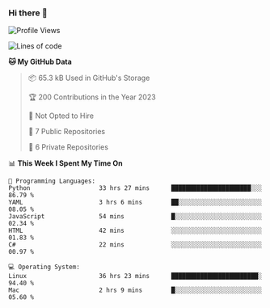 ### Hi there 👋

<!--
**huayuan4396/huayuan4396** is a ✨ _special_ ✨ repository because its `README.md` (this file) appears on your GitHub profile.

Here are some ideas to get you started:

- 🔭 I’m currently working on ...
- 🌱 I’m currently learning ...
- 👯 I’m looking to collaborate on ...
- 🤔 I’m looking for help with ...
- 💬 Ask me about ...
- 📫 How to reach me: ...
- 😄 Pronouns: ...
- ⚡ Fun fact: ...
-->

<!--START_SECTION:waka-->
![Profile Views](http://img.shields.io/badge/Profile%20Views-3-blue)

![Lines of code](https://img.shields.io/badge/From%20Hello%20World%20I%27ve%20Written-183.9%20thousand%20lines%20of%20code-blue)

**🐱 My GitHub Data** 

> 📦 65.3 kB Used in GitHub's Storage 
 > 
> 🏆 200 Contributions in the Year 2023
 > 
> 🚫 Not Opted to Hire
 > 
> 📜 7 Public Repositories 
 > 
> 🔑 6 Private Repositories 
 > 
📊 **This Week I Spent My Time On** 

```text
💬 Programming Languages: 
Python                   33 hrs 27 mins      ██████████████████████░░░   86.79 % 
YAML                     3 hrs 6 mins        ██░░░░░░░░░░░░░░░░░░░░░░░   08.05 % 
JavaScript               54 mins             █░░░░░░░░░░░░░░░░░░░░░░░░   02.34 % 
HTML                     42 mins             ░░░░░░░░░░░░░░░░░░░░░░░░░   01.83 % 
C#                       22 mins             ░░░░░░░░░░░░░░░░░░░░░░░░░   00.97 % 

💻 Operating System: 
Linux                    36 hrs 23 mins      ████████████████████████░   94.40 % 
Mac                      2 hrs 9 mins        █░░░░░░░░░░░░░░░░░░░░░░░░   05.60 % 
```


<!--END_SECTION:waka-->
